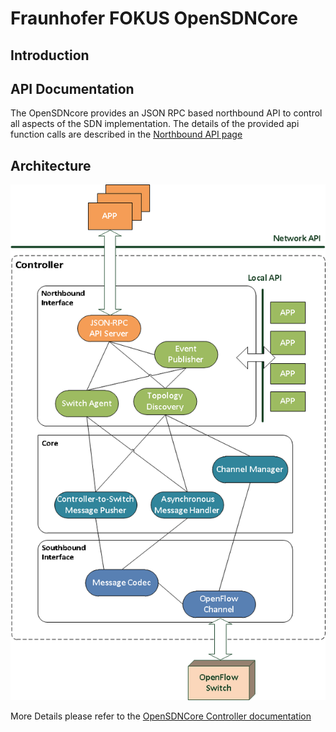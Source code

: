 # Fraunhofer FOKUS OpenSDNCore

## Introduction

## API Documentation

The OpenSDNcore provides an JSON RPC based northbound API to control all aspects of the SDN implementation.
The details of the provided api function calls are described in the [Northbound API page][osdnc-api]

## Architecture

![controller_color__1_](img/osdnc-controller1.png)

More Details please refer to the [OpenSDNCore Controller documentation][osdnc-controller]

<!--
References
-->

[osdnc-api]:opensdncore-nb-api.md
[osdnc-controller]:osdnc-controller.md

<!---
 Script for open external links in a new tab
-->
<script src="http://ajax.googleapis.com/ajax/libs/jquery/1.7.1/jquery.js"></script>
<script type="text/javascript" charset="utf-8">
      // Creating custom :external selector
      $.expr[':'].external = function(obj){
          return !obj.href.match(/^mailto\:/)
                  && (obj.hostname != location.hostname);
      };
      $(function(){
        $('a:external').addClass('external');
        $(".external").attr('target','_blank');
      })
</script>
